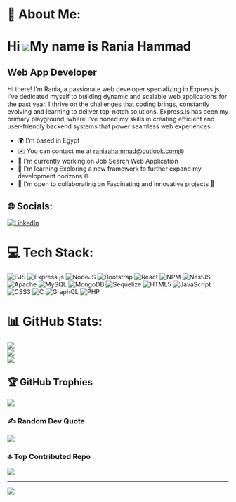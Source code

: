 # 💫 About Me:
Hi ![](https://user-images.githubusercontent.com/18350557/176309783-0785949b-9127-417c-8b55-ab5a4333674e.gif)My name is Rania Hammad
=======================================================================================================================================

Web App Developer
------------------------

Hi there! I'm Rania, a passionate web developer specializing in Express.js. I've dedicated myself to building dynamic and scalable web applications for the past year. I thrive on the challenges that coding brings, constantly evolving and learning to deliver top-notch solutions. Express.js has been my primary playground, where I've honed my skills in creating efficient and user-friendly backend systems that power seamless web experiences.

* 🌍  I'm based in Egypt
* ✉️  You can contact me at [raniaahammad@outlook.com@](mailto:raniaahammad@outlook.com)
* 🚀  I'm currently working on Job Search Web Application
* 🧠  I'm learning Exploring a new framework to further expand my development horizons 🌐
* 🤝  I'm open to collaborating on Fascinating and innovative projects 🌟

## 🌐 Socials:
[![LinkedIn](https://img.shields.io/badge/LinkedIn-%230077B5.svg?logo=linkedin&logoColor=white)](https://linkedin.com/in/https://www.linkedin.com/in/rania-hammad-b430601a1/) 

# 💻 Tech Stack:
![EJS](https://img.shields.io/badge/ejs-%23B4CA65.svg?style=for-the-badge&logo=ejs&logoColor=black) ![Express.js](https://img.shields.io/badge/express.js-%23404d59.svg?style=for-the-badge&logo=express&logoColor=%2361DAFB) ![NodeJS](https://img.shields.io/badge/node.js-6DA55F?style=for-the-badge&logo=node.js&logoColor=white) ![Bootstrap](https://img.shields.io/badge/bootstrap-%238511FA.svg?style=for-the-badge&logo=bootstrap&logoColor=white) ![React](https://img.shields.io/badge/react-%2320232a.svg?style=for-the-badge&logo=react&logoColor=%2361DAFB) ![NPM](https://img.shields.io/badge/NPM-%23CB3837.svg?style=for-the-badge&logo=npm&logoColor=white) ![NestJS](https://img.shields.io/badge/nestjs-%23E0234E.svg?style=for-the-badge&logo=nestjs&logoColor=white) ![Apache](https://img.shields.io/badge/apache-%23D42029.svg?style=for-the-badge&logo=apache&logoColor=white) ![MySQL](https://img.shields.io/badge/mysql-4479A1.svg?style=for-the-badge&logo=mysql&logoColor=white) ![MongoDB](https://img.shields.io/badge/MongoDB-%234ea94b.svg?style=for-the-badge&logo=mongodb&logoColor=white) ![Sequelize](https://img.shields.io/badge/Sequelize-52B0E7?style=for-the-badge&logo=Sequelize&logoColor=white) ![HTML5](https://img.shields.io/badge/html5-%23E34F26.svg?style=for-the-badge&logo=html5&logoColor=white) ![JavaScript](https://img.shields.io/badge/javascript-%23323330.svg?style=for-the-badge&logo=javascript&logoColor=%23F7DF1E) ![CSS3](https://img.shields.io/badge/css3-%231572B6.svg?style=for-the-badge&logo=css3&logoColor=white) ![C](https://img.shields.io/badge/c-%2300599C.svg?style=for-the-badge&logo=c&logoColor=white) ![GraphQL](https://img.shields.io/badge/-GraphQL-E10098?style=for-the-badge&logo=graphql&logoColor=white) ![PHP](https://img.shields.io/badge/php-%23777BB4.svg?style=for-the-badge&logo=php&logoColor=white)
# 📊 GitHub Stats:
![](https://github-readme-stats.vercel.app/api?username=RaniaHammad14&theme=dark&hide_border=false&include_all_commits=true&count_private=true)<br/>
![](https://github-readme-streak-stats.herokuapp.com/?user=RaniaHammad14&theme=dark&hide_border=false)<br/>
![](https://github-readme-stats.vercel.app/api/top-langs/?username=RaniaHammad14&theme=dark&hide_border=false&include_all_commits=true&count_private=true&layout=compact)

## 🏆 GitHub Trophies
![](https://github-profile-trophy.vercel.app/?username=RaniaHammad14&theme=radical&no-frame=false&no-bg=false&margin-w=4)

### ✍️ Random Dev Quote
![](https://quotes-github-readme.vercel.app/api?type=horizontal&theme=radical)

### 🔝 Top Contributed Repo
![](https://github-contributor-stats.vercel.app/api?username=RaniaHammad14&limit=5&theme=dark&combine_all_yearly_contributions=true)

---
[![](https://visitcount.itsvg.in/api?id=RaniaHammad14&icon=0&color=0)](https://visitcount.itsvg.in)

<!-- Proudly created with GPRM ( https://gprm.itsvg.in ) -->
